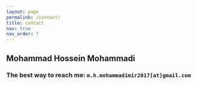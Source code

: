 ```yaml
---
layout: page
permalink: /contact/
title: contact
nav: true
nav_order: 7
---
```


## Mohammad Hossein Mohammadi <br />

### **The best way to reach me:** `m.h.mohammadimir2017[at]gmail.com` <br />
